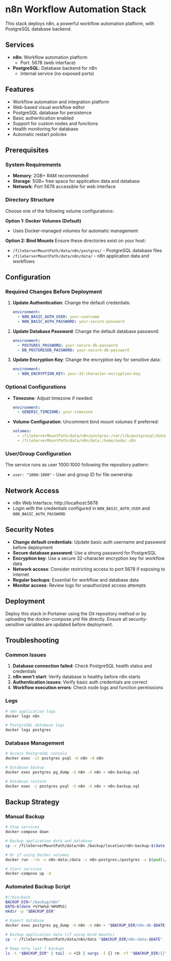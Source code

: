 # n8n Workflow Automation Stack

This stack deploys n8n, a powerful workflow automation platform, with PostgreSQL database backend.

## Services

- **n8n**: Workflow automation platform
  - Port: 5678 (web interface)
- **PostgreSQL**: Database backend for n8n
  - Internal service (no exposed ports)

## Features

- Workflow automation and integration platform
- Web-based visual workflow editor
- PostgreSQL database for persistence
- Basic authentication enabled
- Support for custom nodes and functions
- Health monitoring for database
- Automatic restart policies

## Prerequisites

### System Requirements
- **Memory**: 2GB+ RAM recommended
- **Storage**: 5GB+ free space for application data and database
- **Network**: Port 5678 accessible for web interface

### Directory Structure
Choose one of the following volume configurations:

**Option 1: Docker Volumes (Default)**
- Uses Docker-managed volumes for automatic management

**Option 2: Bind Mounts**
Ensure these directories exist on your host:
- `/fileServerMountPath/data/n8n/postgres/` - PostgreSQL database files
- `/fileServerMountPath/data/n8n/data/` - n8n application data and workflows

## Configuration

### Required Changes Before Deployment

1. **Update Authentication**: Change the default credentials:
   ```yaml
   environment:
     - N8N_BASIC_AUTH_USER: your-username
     - N8N_BASIC_AUTH_PASSWORD: your-secure-password
   ```

2. **Update Database Password**: Change the default database password:
   ```yaml
   environment:
     - POSTGRES_PASSWORD: your-secure-db-password
     - DB_POSTGRESDB_PASSWORD: your-secure-db-password
   ```

3. **Update Encryption Key**: Change the encryption key for sensitive data:
   ```yaml
   environment:
     - N8N_ENCRYPTION_KEY: your-32-character-encryption-key
   ```

### Optional Configurations

- **Timezone**: Adjust timezone if needed:
  ```yaml
  environment:
    - GENERIC_TIMEZONE: your-timezone
  ```

- **Volume Configuration**: Uncomment bind mount volumes if preferred:
  ```yaml
  volumes:
    - /fileServerMountPath/data/n8n/postgres:/var/lib/postgresql/data
    - /fileServerMountPath/data/n8n/data:/home/node/.n8n
  ```

### User/Group Configuration
The service runs as user 1000:1000 following the repository pattern:
- `user: "1000:1000"` - User and group ID for file ownership

## Network Access

- n8n Web Interface: http://localhost:5678
- Login with the credentials configured in `N8N_BASIC_AUTH_USER` and `N8N_BASIC_AUTH_PASSWORD`

## Security Notes

- **Change default credentials**: Update basic auth username and password before deployment
- **Secure database password**: Use a strong password for PostgreSQL
- **Encryption key**: Use a secure 32-character encryption key for workflow data
- **Network access**: Consider restricting access to port 5678 if exposing to internet
- **Regular backups**: Essential for workflow and database data
- **Monitor access**: Review logs for unauthorized access attempts

## Deployment

Deploy this stack in Portainer using the Git repository method or by uploading the docker-compose.yml file directly. Ensure all security-sensitive variables are updated before deployment.

## Troubleshooting

### Common Issues

1. **Database connection failed**: Check PostgreSQL health status and credentials
2. **n8n won't start**: Verify database is healthy before n8n starts
3. **Authentication issues**: Verify basic auth credentials are correct
4. **Workflow execution errors**: Check node logs and function permissions

### Logs
```bash
# n8n application logs
docker logs n8n

# PostgreSQL database logs
docker logs postgres
```

### Database Management
```bash
# Access PostgreSQL console
docker exec -it postgres psql -U n8n -d n8n

# Database backup
docker exec postgres pg_dump -U n8n -d n8n > n8n-backup.sql

# Database restore
docker exec -i postgres psql -U n8n -d n8n < n8n-backup.sql
```

## Backup Strategy

### Manual Backup
```bash
# Stop services
docker-compose down

# Backup application data and database
cp -r /fileServerMountPath/data/n8n /backup/location/n8n-backup-$(date +%Y%m%d-%H%M%S)

# Or if using Docker volumes
docker run --rm -v n8n-data:/data -v n8n-postgres:/postgres -v $(pwd):/backup alpine tar czf /backup/n8n-backup-$(date +%Y%m%d-%H%M%S).tar.gz /data /postgres

# Start services
docker-compose up -d
```

### Automated Backup Script
```bash
#!/bin/bash
BACKUP_DIR="/backup/n8n"
DATE=$(date +%Y%m%d-%H%M%S)
mkdir -p "$BACKUP_DIR"

# Export database
docker exec postgres pg_dump -U n8n -d n8n > "$BACKUP_DIR/n8n-db-$DATE.sql"

# Backup application data (if using bind mounts)
cp -r /fileServerMountPath/data/n8n/data "$BACKUP_DIR/n8n-data-$DATE"

# Keep only last 7 backups
ls -t "$BACKUP_DIR" | tail -n +15 | xargs -I {} rm -rf "$BACKUP_DIR/{}"
```